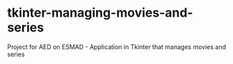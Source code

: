 # tkinter-managing-movies-and-series
Project for AED on ESMAD - Application in Tkinter that manages movies and series
